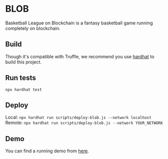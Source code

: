 # BLOB

Basketball League on Blockchain is a fantasy basketball game running completely on blockchain.

## Build

Though it's compatible with Truffle, we recommend you use [hardhat](https://hardhat.org/) to build this project.

## Run tests

`npx hardhat test`

## Deploy

Local: `npx hardhat run scripts/deploy-blob.js --network localhost`  
Remote: `npx hardhat run scripts/deploy-blob.js --network YOUR_NETWORK`

## Demo

You can find a running demo from [here](https://blob.oughtto.be/).
